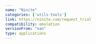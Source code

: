 ```yaml
---
name: "Ninite"
categories: ['utils-tools']
link: https://ninite.com/request_trial
compatibility: emulation
versionFrom: "nan"
type: applications
---
```



